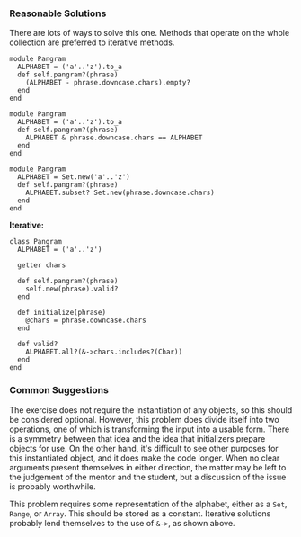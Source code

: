 ### Reasonable Solutions

There are lots of ways to solve this one. Methods that operate on the whole collection are preferred to iterative methods.

```crystal
module Pangram
  ALPHABET = ('a'..'z').to_a
  def self.pangram?(phrase)
    (ALPHABET - phrase.downcase.chars).empty?
  end
end
```
```crystal
module Pangram
  ALPHABET = ('a'..'z').to_a
  def self.pangram?(phrase)
    ALPHABET & phrase.downcase.chars == ALPHABET
  end
end
```
```crystal
module Pangram
  ALPHABET = Set.new('a'..'z')
  def self.pangram?(phrase)
    ALPHABET.subset? Set.new(phrase.downcase.chars)
  end
end
```

**Iterative:**

```crystal
class Pangram
  ALPHABET = ('a'..'z')

  getter chars

  def self.pangram?(phrase)
    self.new(phrase).valid?
  end

  def initialize(phrase)
    @chars = phrase.downcase.chars
  end

  def valid?
    ALPHABET.all?(&->chars.includes?(Char))
  end
end
```

### Common Suggestions

The exercise does not require the instantiation of any objects, so this should be considered optional. However, this problem does divide itself into two operations, one of which is transforming the input into a usable form. There is a symmetry between that idea and the idea that initializers prepare objects for use. On the other hand, it's difficult to see other purposes for this instantiated object, and it does make the code longer. When no clear arguments present themselves in either direction, the matter may be left to the judgement of the mentor and the student, but a discussion of the issue is probably worthwhile.

This problem requires some representation of the alphabet, either as a `Set`, `Range`, or `Array`. This should be stored as a constant. Iterative solutions probably lend themselves to the use of `&->`, as shown above.
